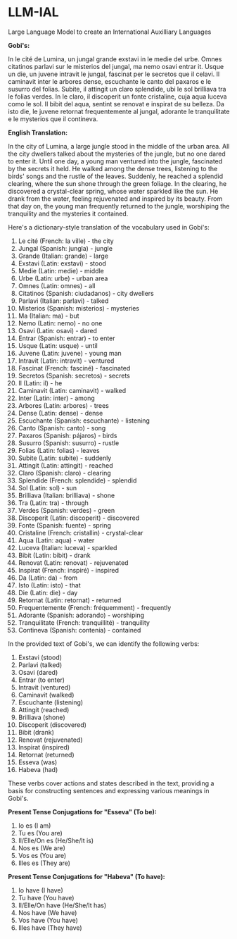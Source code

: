 # LLM-IAL
Large Language Model to create an International Auxilliary Languages


**Gobi's:**

In le cité de Lumina, un jungal grande exstavi in le medie del urbe. Omnes citatinos parlavi sur le misterios del jungal, ma nemo osavi entrar it. Usque un die, un juvene intravit le jungal, fascinat per le secretos que il celavi. Il caminavit inter le arbores dense, escuchante le canto del paxaros e le susurro del folias. Subite, il attingit un claro splendide, ubi le sol brilliava tra le folias verdes. In le claro, il discoperit un fonte cristaline, cuja aqua luceva como le sol. Il bibit del aqua, sentint se renovat e inspirat de su belleza. Da isto die, le juvene retornat frequentemente al jungal, adorante le tranquilitate e le mysterios que il contineva.

**English Translation:**

In the city of Lumina, a large jungle stood in the middle of the urban area. All the city dwellers talked about the mysteries of the jungle, but no one dared to enter it. Until one day, a young man ventured into the jungle, fascinated by the secrets it held. He walked among the dense trees, listening to the birds' songs and the rustle of the leaves. Suddenly, he reached a splendid clearing, where the sun shone through the green foliage. In the clearing, he discovered a crystal-clear spring, whose water sparkled like the sun. He drank from the water, feeling rejuvenated and inspired by its beauty. From that day on, the young man frequently returned to the jungle, worshiping the tranquility and the mysteries it contained.

Here's a dictionary-style translation of the vocabulary used in Gobi's:

1. Le cité (French: la ville) - the city
2. Jungal (Spanish: jungla) - jungle
3. Grande (Italian: grande) - large
4. Exstavi (Latin: exstavi) - stood
5. Medie (Latin: medie) - middle
6. Urbe (Latin: urbe) - urban area
7. Omnes (Latin: omnes) - all
8. Citatinos (Spanish: ciudadanos) - city dwellers
9. Parlavi (Italian: parlavi) - talked
10. Misterios (Spanish: misterios) - mysteries
11. Ma (Italian: ma) - but
12. Nemo (Latin: nemo) - no one
13. Osavi (Latin: osavi) - dared
14. Entrar (Spanish: entrar) - to enter
15. Usque (Latin: usque) - until
16. Juvene (Latin: juvene) - young man
17. Intravit (Latin: intravit) - ventured
18. Fascinat (French: fasciné) - fascinated
19. Secretos (Spanish: secretos) - secrets
20. Il (Latin: il) - he
21. Caminavit (Latin: caminavit) - walked
22. Inter (Latin: inter) - among
23. Arbores (Latin: arbores) - trees
24. Dense (Latin: dense) - dense
25. Escuchante (Spanish: escuchante) - listening
26. Canto (Spanish: canto) - song
27. Paxaros (Spanish: pájaros) - birds
28. Susurro (Spanish: susurro) - rustle
29. Folias (Latin: folias) - leaves
30. Subite (Latin: subite) - suddenly
31. Attingit (Latin: attingit) - reached
32. Claro (Spanish: claro) - clearing
33. Splendide (French: splendide) - splendid
34. Sol (Latin: sol) - sun
35. Brilliava (Italian: brilliava) - shone
36. Tra (Latin: tra) - through
37. Verdes (Spanish: verdes) - green
38. Discoperit (Latin: discoperit) - discovered
39. Fonte (Spanish: fuente) - spring
40. Cristaline (French: cristallin) - crystal-clear
41. Aqua (Latin: aqua) - water
42. Luceva (Italian: luceva) - sparkled
43. Bibit (Latin: bibit) - drank
44. Renovat (Latin: renovat) - rejuvenated
45. Inspirat (French: inspiré) - inspired
46. Da (Latin: da) - from
47. Isto (Latin: isto) - that
48. Die (Latin: die) - day
49. Retornat (Latin: retornat) - returned
50. Frequentemente (French: fréquemment) - frequently
51. Adorante (Spanish: adorando) - worshiping
52. Tranquilitate (French: tranquillité) - tranquility
53. Contineva (Spanish: contenía) - contained

In the provided text of Gobi's, we can identify the following verbs:

1. Exstavi (stood)
2. Parlavi (talked)
3. Osavi (dared)
4. Entrar (to enter)
5. Intravit (ventured)
6. Caminavit (walked)
7. Escuchante (listening)
8. Attingit (reached)
9. Brilliava (shone)
10. Discoperit (discovered)
11. Bibit (drank)
12. Renovat (rejuvenated)
13. Inspirat (inspired)
14. Retornat (returned)
15. Esseva (was)
16. Habeva (had)

These verbs cover actions and states described in the text, providing a basis for constructing sentences and expressing various meanings in Gobi's.


**Present Tense Conjugations for "Esseva" (To be):**
1. Io es (I am)
2. Tu es (You are)
3. Il/Elle/On es (He/She/It is)
4. Nos es (We are)
5. Vos es (You are)
6. Illes es (They are)

**Present Tense Conjugations for "Habeva" (To have):**
1. Io have (I have)
2. Tu have (You have)
3. Il/Elle/On have (He/She/It has)
4. Nos have (We have)
5. Vos have (You have)
6. Illes have (They have)


